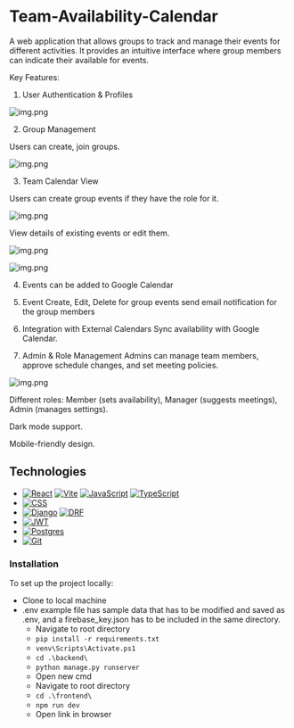 # Team-Availability-Calendar
A web application that allows groups to track and manage their events for different activities. It provides an intuitive interface where group members can indicate their available for events.

Key Features:
1. User Authentication & Profiles

![img.png](screenshots/img1.JPG)

2. Group Management 

Users can create, join groups.

![img.png](screenshots/img2.JPG)


3. Team Calendar View

Users can create group events if they have the role for it.

![img.png](screenshots/img5.JPG)

View details of existing events or edit them.

![img.png](screenshots/img6.JPG)

![img.png](screenshots/img7.JPG)

4. Events can be added to Google Calendar

5. Event Create, Edit, Delete for group events send email notification for the group members

6. Integration with External Calendars
Sync availability with Google Calendar.

7. Admin & Role Management
Admins can manage team members, approve schedule changes, and set meeting policies.

![img.png](screenshots/img3.JPG)

Different roles: Member (sets availability), Manager (suggests meetings), Admin (manages settings).

Dark mode support.

Mobile-friendly design.

## Technologies
- [![React]][React-url] [![Vite]][Vite-url] [![JavaScript]][JavaScript-url] [![TypeScript]][TypeScript-url]
- [![CSS]][CSS-url]
- [![Django]][Django-url] [![DRF]][DRF-url]
- [![JWT]][JWT-url]
- [![Postgres]][Postgres-url]
- [![Git]][Git-url]


### Installation
To set up the project locally:
- Clone to local machine
- .env example file has sample data that has to be modified and saved as .env, and a firebase_key.json has to be included in the same directory.
  - Navigate to root directory
  - `pip install -r requirements.txt`
  - `venv\Scripts\Activate.ps1`
  - `cd .\backend\`
  - `python manage.py runserver `
  - Open new cmd
  - Navigate to root directory
  - `cd .\frontend\`
  - `npm run dev`
  - Open link in browser


[Postgres]: https://img.shields.io/badge/Postgres-%23316192.svg?logo=postgresql&logoColor=white
[Postgres-url]: https://www.postgresql.org/

[Docker]: https://img.shields.io/badge/Docker-2496ED?logo=docker&logoColor=fff
[Docker-url]: https://www.docker.com/

[React]: https://img.shields.io/badge/React-%2320232a.svg?logo=react&logoColor=%2361DAFB
[React-url]: https://react.dev/

[Vite]: https://img.shields.io/badge/Vite-646CFF?logo=vite&logoColor=fff
[Vite-url]: https://vite.dev/guide/

[CSS]: https://img.shields.io/badge/CSS-1572B6?logo=css3&logoColor=fff
[CSS-url]: https://en.wikipedia.org/wiki/CSS

[JavaScript]: https://img.shields.io/badge/JavaScript-F7DF1E?logo=javascript&logoColor=000
[JavaScript-url]: https://en.wikipedia.org/wiki/JavaScript

[Git]: https://img.shields.io/badge/Git-F05032?logo=git&logoColor=fff
[Git-url]: https://git-scm.com/

[TypeScript]: https://img.shields.io/badge/TypeScript-blue?logo=typescript&logoColor=white
[TypeScript-url]: https://www.typescriptlang.org

[Django]: https://img.shields.io/badge/Django-092E20?logo=django&logoColor=white
[Django-url]: https://www.djangoproject.com

[DRF]: https://img.shields.io/badge/DRF-ff1709?logo=django&logoColor=white&label=DRF
[DRF-url]: https://www.django-rest-framework.org

[JWT]: https://img.shields.io/badge/JWT-000000?logo=jsonwebtokens&logoColor=white
[JWT-url]: https://jwt.io
